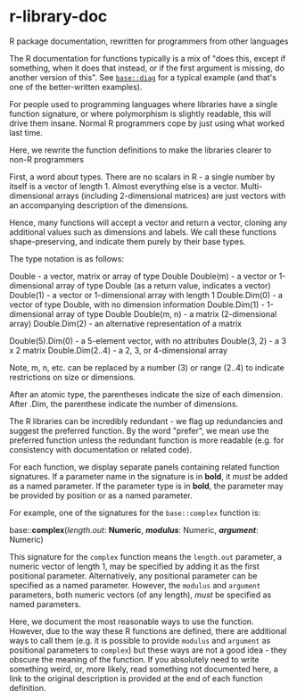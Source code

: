 r-library-doc
=============

R package documentation, rewritten for programmers from other languages

The R documentation for functions typically is a mix of "does this, except if
something, when it does that instead, or if the first argument is missing, do
another version of this". See [`base::diag`](http://stat.ethz.ch/R-manual/R-devel/library/base/html/diag.html) 
for a typical example (and that's one of the better-written examples).

For people used to programming languages where
libraries have a single function signature, or where polymorphism is slightly
readable, this will drive them insane.  Normal R programmers cope by just 
using what worked last time.

Here, we rewrite the function definitions to make the libraries clearer to non-R
programmers

First, a word about types. There are no scalars in R - a single number by itself
is a vector of length 1. Almost everything else is a vector. Multi-dimensional
arrays (including 2-dimensional matrices) are just vectors with an accompanying
description of the dimensions.

Hence, many functions will accept a vector and return a vector, cloning any
additional values such as dimensions and labels. We call these functions
shape-preserving, and indicate them purely by their base types.

The type notation is as follows:

Double - a vector, matrix or array of type Double
Double(m) - a vector or 1-dimensional array of type Double (as a return value, indicates a vector)
Double(1) - a vector or 1-dimensional array with length 1
Double.Dim(0) - a vector of type Double, with no dimension information
Double.Dim(1) - 1-dimensional array of type Double
Double(m, n) - a matrix (2-dimensional array)
Double.Dim(2) - an alternative representation of a matrix

Double(5).Dim(0) - a 5-element vector, with no attributes
Double(3, 2) - a 3 x 2 matrix
Double.Dim(2..4) - a 2, 3, or 4-dimensional array

Note, m, n, etc. can be replaced by a number (3) or range (2..4) to indicate restrictions on size or dimensions.

After an atomic type, the parentheses indicate the size of each dimension. After .Dim, the parenthese indicate the number of dimensions.


The R libraries can be incredibly redundant - we flag up redundancies and suggest
the preferred function.  By the word "prefer", we mean use the preferred
function unless the redundant function is more readable (e.g. for consistency
with documentation or related code).

For each function, we display separate panels containing related function signatures. 
If a parameter name in the signature is in **bold**, it *must* be added as a named parameter. 
If the parameter type is in **bold**, the parameter may be
provided by position or as a named parameter.

For example, one of the signatures for the `base::complex` function is:

base::**complex**(*length.out*: **Numeric**, ***modulus***: Numeric, ***argument***: Numeric)

This signature for the `complex` function means the `length.out` parameter, a numeric vector of length 1, may be specified by adding it as the first positional parameter. Alternatively, any positional parameter can be specified as a named parameter. However, the `modulus` and `argument` parameters, both numeric vectors (of any length), *must* be specified as named parameters.

Here, we document the most reasonable ways to use the function. However, due to the way these R functions are defined, there are additional ways to call them (e.g. it is possible to provide `modulus` and `argument` as positional parameters to `complex`) but these ways are not a good idea - they obscure the meaning of the function. If you absolutely need to write something weird, or, more likely, read something not documented here, a link to the original description is provided at the end of each function definition.
